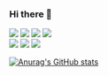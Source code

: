 ### Hi there 👋

<!--
**O-Z-Z-Y/O-Z-Z-Y** is a ✨ _special_ ✨ repository because its `README.md` (this file) appears on your GitHub profile.

Here are some ideas to get you started:

- 🔭 I’m currently working on ...
- 🌱 I’m currently learning ...
- 👯 I’m looking to collaborate on ...
- 🤔 I’m looking for help with ...
- 💬 Ask me about ...
- 📫 How to reach me: ...
- 😄 Pronouns: ...
- ⚡ Fun fact: ...
-->

![](https://img.shields.io/badge/HTML5-E34F26?style=flat-square&amp;logo=HTML5&amp;logoColor=white)
![](https://img.shields.io/badge/CSS3-1572B6?style=flat-square&amp;logo=CSS3&amp;logoColor=white)
![](https://img.shields.io/badge/Javascript-F7DF1E?style=flat-square&amp;logo=JavaScript&amp;logoColor=black)
![](https://img.shields.io/badge/Typescript-3178C6?style=flat-square&amp;logo=TypeScript&amp;logoColor=white)
<br>
![](https://img.shields.io/badge/React-61DAFB?style=flat-square&amp;logo=React&amp;logoColor=white)
![](https://img.shields.io/badge/Redux-764ABC?style=flat-square&amp;logo=Redux&amp;logoColor=white)
![](https://img.shields.io/badge/Next.js-black?style=flat-square&amp;logo=Next.js&amp;logoColor=white)

[![Anurag's GitHub stats](https://github-readme-stats.vercel.app/api?username=O-Z-Z-Y&show_icons=true&theme=radical&bg_color=62,8EC5FC,E0C3FC)](https://github.com/anuraghazra/github-readme-stats)
